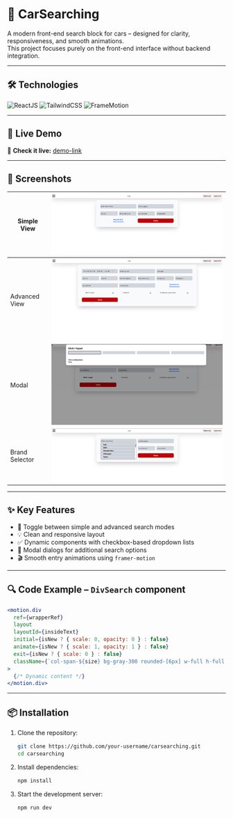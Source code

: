 # 🚗 CarSearching

A modern front-end search block for cars – designed for clarity, responsiveness, and smooth animations.  
This project focuses purely on the front-end interface without backend integration.

---

## 🛠️ Technologies

![ReactJS](https://img.shields.io/badge/react-19.0.0-61DBFB?style=for-the-badge&logo=react&logoColor=white)
![TailwindCSS](https://img.shields.io/badge/TailwindCSS-38bdf8?style=for-the-badge&logo=tailwindcss&logoColor=white)
![FrameMotion](https://img.shields.io/badge/FrameMotion-yellow?style=for-the-badge)

---

## 🎯 Live Demo

🔗 **Check it live:** [demo-link](https://carsearching.netlify.app/)

---

## 📸 Screenshots

| Simple View    | ![simple](./public/simple.png)             |
| -------------- | ------------------------------------------ |
| Advanced View  | ![advance](./public/advance.png)           |
| Modal          | ![dialog](./public/Dialog.png)             |
| Brand Selector | ![divsearching](./public/divSearching.png) |

---

## ✨ Key Features

- 🔁 Toggle between simple and advanced search modes
- 💡 Clean and responsive layout
- ✅ Dynamic components with checkbox-based dropdown lists
- 🧩 Modal dialogs for additional search options
- 🎬 Smooth entry animations using `framer-motion`

---

## 🔍 Code Example – `DivSearch` component

```jsx
<motion.div
  ref={wrapperRef}
  layout
  layoutId={insideText}
  initial={isNew ? { scale: 0, opacity: 0 } : false}
  animate={isNew ? { scale: 1, opacity: 1 } : false}
  exit={isNew ? { scale: 0 } : false}
  className={`col-span-${size} bg-gray-300 rounded-[6px] w-full h-full ease-in-out relative`}
>
  {/* Dynamic content */}
</motion.div>
```

---

## 📦 Installation

1. Clone the repository:
   ```bash
   git clone https://github.com/your-username/carsearching.git
   cd carsearching
   ```
2. Install dependencies:
   ```bash
   npm install
   ```
3. Start the development server:
   ```bash
   npm run dev
   ```
